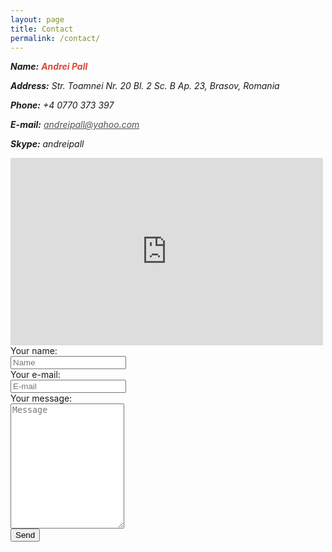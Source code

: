 ```yaml
---
layout: page
title: Contact
permalink: /contact/
---
```

<div class="content">
  <address id="address">
    <p><strong>Name:</strong> <strong style="color: #da4939;">Andrei Pall</strong></p>
    <p><strong>Address:</strong> Str. Toamnei Nr. 20 Bl. 2 Sc. B Ap. 23, Brasov, Romania</p>
    <p><strong>Phone:</strong> +4 0770 373 397</p>
    <p><strong>E-mail:</strong> <a href="mailto:andreipall3@gmail.com" style="color: #515151;">andreipall@yahoo.com</a></p>
    <p><strong>Skype:</strong> andreipall</p>
  </address>
  <iframe id="map" src="https://www.google.com/maps/embed?pb=!1m18!1m12!1m3!1d1394.4661106033652!2d25.614286658279134!3d45.65218286967391!2m3!1f0!2f0!3f0!3m2!1i1024!2i768!4f13.1!3m3!1m2!1s0x40b35c78551ae2dd%3A0x61ccb06b9fd42cdc!2sStrada+Toamnei+20%2C+Bra%C8%99ov!5e0!3m2!1sro!2sro!4v1493644395397" width="500" height="300" frameborder="0"></iframe>
  <br style="clear: both;" />
  <div id="contact-form">
	  <script type="text/javascript">var submitted=false;</script>
	  <iframe name="hidden_iframe" id="hidden_iframe" style="display:none;" onload="if(submitted) {window.location='{{ site.baseurl }}/thank-you';}"></iframe>
	  <form action="https://docs.google.com/forms/d/e/1FAIpQLScZEhTEFJ3z81FhHejJyLXAm7QdsdIJv5l1wSbGZY9RyqfFxw/formResponse" method="POST" target="hidden_iframe" onsubmit="submitted=true;">
		<div class="row">
			<div class="col-25"><label for="name">Your name:</label></div>
			<div class="col-75"><input type="text" name="entry.454701732" id="name" placeholder="Name" required></div>
		</div>
		<div class="row">
		  <div class="col-25"><label for="email">Your e-mail:</label></div>
		  <div class="col-75"><input type="email" name="entry.373221922" id="email" placeholder="E-mail" required></div>
		</div>
		<div class="row">
		  <div class="col-25"><label for="message">Your message:</label></div>
		  <div class="col-75"><textarea name="entry.596938251" id="message" style="height:200px" placeholder="Message" required></textarea></div>
		</div>
		<div class="row">
		  <input type="submit" value="Send">
		</div>
	  </form>
  </div>
</div>

